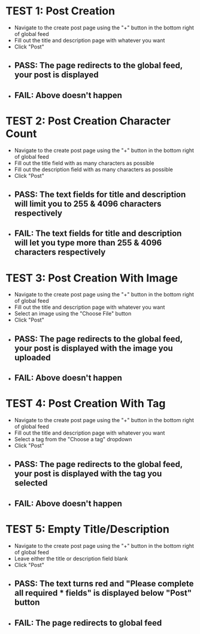 # TEST 1: Post Creation
- Navigate to the create post page using the "+" button in the bottom right of global feed
- Fill out the title and description page with whatever you want
- Click "Post"
- ## PASS: The page redirects to the global feed, your post is displayed
- ## FAIL: Above doesn't happen


# TEST 2: Post Creation Character Count
- Navigate to the create post page using the "+" button in the bottom right of global feed
- Fill out the title field with as many characters as possible
- Fill out the description field with as many characters as possible
- Click "Post"
- ## PASS: The text fields for title and description will limit you to 255 & 4096 characters respectively
- ## FAIL: The text fields for title and description will let you type more than 255 & 4096 characters respectively

# TEST 3: Post Creation With Image
- Navigate to the create post page using the "+" button in the bottom right of global feed
- Fill out the title and description page with whatever you want
- Select an image using the "Choose File" button
- Click "Post"
- ## PASS: The page redirects to the global feed, your post is displayed with the image you uploaded
- ## FAIL: Above doesn't happen


# TEST 4: Post Creation With Tag
- Navigate to the create post page using the "+" button in the bottom right of global feed
- Fill out the title and description page with whatever you want
- Select a tag from the "Choose a tag" dropdown
- Click "Post"
- ## PASS: The page redirects to the global feed, your post is displayed with the tag you selected
- ## FAIL: Above doesn't happen


# TEST 5: Empty Title/Description
- Navigate to the create post page using the "+" button in the bottom right of global feed
- Leave either the title or description field blank
- Click "Post"
- ## PASS: The text turns red and "Please complete all required * fields" is displayed below "Post" button
- ## FAIL: The page redirects to global feed
